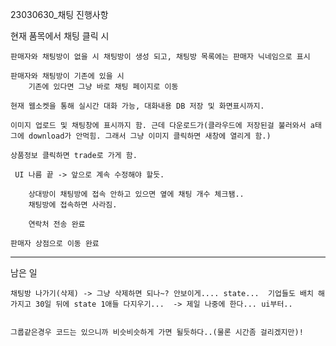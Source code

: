 23030630_채팅 진행사항

현재 품목에서 채팅 클릭 시

	판매자와 채팅방이 없을 시 채팅방이 생성 되고, 채팅방 목록에는 판매자 닉네임으로 표시

	판매자와 채팅방이 기존에 있을 시
		기존에 있다면 그냥 바로 채팅 페이지로 이동

	현재 웹소켓을 통해 실시간 대화 가능, 대화내용 DB 저장 및 화면표시까지.

 	이미지 업로드 및 채팅창에 표시까지 함. 근데 다운로드가(클라우드에 저장된걸 불러와서 a태그에 download가 안먹힘. 그래서 그냥 이미지 클릭하면 새창에 열리게 함.)

  	상품정보 클릭하면 trade로 가게 함.

   	 UI 나름 끝 -> 앞으로 계속 수정해야 할듯.

     	상대방이 채팅방에 접속 안하고 있으면 옆에 채팅 개수 체크됌..
      	채팅방에 접속하면 사라짐.

       	연락처 전송 완료

 	판매자 상점으로 이동 완료

--------------------------------------------------------------------------------------------------------

남은 일
  
  	채팅방 나가기(삭제) -> 그냥 삭제하면 되나~? 안보이게.... state...  기업들도 배치 해가지고 30일 뒤에 state 1애들 다지우기...  -> 제일 나중에 한다... ui부터..


  	그룹같은경우 코드는 있으니까 비슷비슷하게 가면 될듯하다..(물론 시간좀 걸리겠지만)!

